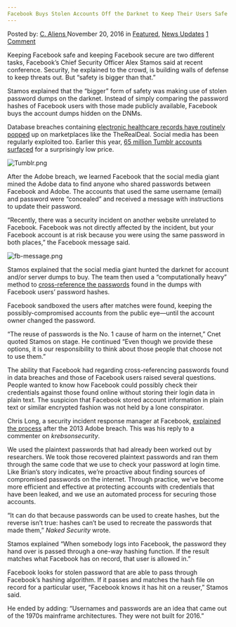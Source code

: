 ```yaml
---
Facebook Buys Stolen Accounts Off the Darknet to Keep Their Users Safe
---
```

<article class="post-listing post-16491 post type-post status-publish format-standard has-post-thumbnail hentry  tag-accounts tag-buys tag-darknet tag-facebook tag-safe tag-stolen tag-users">
    <div class="post-inner">
        <span>Posted by: <a href="https://www.deepdotweb.com/author/caliens/" title="">C. Aliens </a></span>
    <span>November 20, 2016</span>
    <span>in <a href="https://www.deepdotweb.com/category/deepdot-news/" rel="category tag">Featured</a>, <a href="https://www.deepdotweb.com/category/news-updates/" rel="category tag">News Updates</a></span>
    <span><a href="https://www.deepdotweb.com/2016/11/20/facebook-buys-stolen-accounts-off-darknet-keep-users-safe/#comments">1 Comment</a></span>
    </p>
    <div class="clear"></div>
    <div class="entry">
    <p>Keeping Facebook safe and keeping Facebook secure are two different tasks, Facebook’s Chief Security Officer Alex Stamos said at recent conference. Security, he explained to the crowd, is building walls of defense to keep threats out. But “safety is bigger than that.”</p>
    <p>Stamos explained that the “bigger” form of safety was making use of stolen password dumps on the darknet. Instead of simply comparing the password hashes of Facebook users with those made publicly available, Facebook buys the account dumps hidden on the DNMs.</p>
    <p>Database breaches containing <a href="https://www.deepdotweb.com/2016/10/06/researchers-tell-the-senate-how-medical-records-end-up-on-the-deepweb/">electronic healthcare records have routinely popped</a> up on marketplaces like the TheRealDeal. Social media has been regularly exploited too. Earlier this year, <a href="https://www.deepdotweb.com/2016/05/31/65-million-tumblr-passwords-sale-therealdeal-market/">65 million Tumblr accounts surfaced</a> for a surprisingly low price.</p>
    <p><img class="wp-image-16492 aligncenter" src="https://www.deepdotweb.com/wp-content/uploads/2016/11/tumblr-png.png" alt="Tumblr.png" srcset="https://www.deepdotweb.com/wp-content/uploads/2016/11/tumblr-png.png 660w, https://www.deepdotweb.com/wp-content/uploads/2016/11/tumblr-png-300x150.png 300w" sizes="(max-width: 660px) 100vw, 660px" /></p>
    <p>After the Adobe breach, we learned Facebook that the social media giant mined the Adobe data to find anyone who shared passwords between Facebook and Adobe. The accounts that used the same username (email) and password were “concealed” and received a message with instructions to update their password.</p>
    <p>&#8220;Recently, there was a security incident on another website unrelated to Facebook. Facebook was not directly affected by the incident, but your Facebook account is at risk because you were using the same password in both places,&#8221; the Facebook message said.</p>
    <p><img class="wp-image-16493 aligncenter" src="https://www.deepdotweb.com/wp-content/uploads/2016/11/fb-message-png.png" alt="fb-message.png" srcset="https://www.deepdotweb.com/wp-content/uploads/2016/11/fb-message-png.png 630w, https://www.deepdotweb.com/wp-content/uploads/2016/11/fb-message-png-300x119.png 300w" sizes="(max-width: 630px) 100vw, 630px" /></p>
    <p>Stamos explained that the social media giant hunted the darknet for account and/or server dumps to buy. The team then used a “computationally heavy” method to <a href="https://www.cnet.com/news/facebook-chief-security-officer-alex-stamos-web-summit-lisbon-hackers/">cross-reference the passwords</a> found in the dumps with Facebook users’ password hashes.</p>
    <p>Facebook sandboxed the users after matches were found, keeping the possibly-compromised accounts from the public eye—until the account owner changed the password.</p>
    <p>“The reuse of passwords is the No. 1 cause of harm on the internet,” Cnet quoted Stamos on stage. He continued &#8220;Even though we provide these options, it is our responsibility to think about those people that choose not to use them.&#8221;</p>
    <p>The ability that Facebook had regarding cross-referencing passwords found in data breaches and those of Facebook users raised several questions. People wanted to know how Facebook could possibly check their credentials against those found online without storing their login data in plain text. The suspicion that Facebook stored account information in plain text or similar encrypted fashion was not held by a lone conspirator.</p>
    <p>Chris Long, a security incident response manager at Facebook, <a href="http://krebsonsecurity.com/2013/11/facebook-warns-users-after-adobe-breach/comment-page-1/#comment-208063">explained the process</a> after the 2013 Adobe breach. This was his reply to a commenter on <em>krebsonsecurity</em>.</p>
    <p>We used the plaintext passwords that had already been worked out by researchers. We took those recovered plaintext passwords and ran them through the same code that we use to check your password at login time. Like Brian’s story indicates, we&#8217;re proactive about finding sources of compromised passwords on the internet. Through practice, we’ve become more efficient and effective at protecting accounts with credentials that have been leaked, and we use an automated process for securing those accounts.</p>
    <p>“It can do that because passwords can be used to create hashes, but the reverse isn’t true: hashes can’t be used to recreate the passwords that made them,” <em>Naked Security</em> wrote.</p>
    <p>Stamos explained “When somebody logs into Facebook, the password they hand over is passed through a one-way hashing function. If the result matches what Facebook has on record, that user is allowed in.”</p>
    <p>Facebook looks for stolen password that are able to pass through Facebook’s hashing algorithm. If it passes and matches the hash file on record for a particular user, “Facebook knows it has hit on a reuser,” Stamos said.</p>
    <p>He ended by adding: “Usernames and passwords are an idea that came out of the 1970s mainframe architectures. They were not built for 2016.”</p>
    </div>
    <span style="display:none"><a href="https://www.deepdotweb.com/tag/accounts/" rel="tag">accounts</a> <a href="https://www.deepdotweb.com/tag/buys/" rel="tag">buys</a> <a href="https://www.deepdotweb.com/tag/darknet/" rel="tag">darknet</a> <a href="https://www.deepdotweb.com/tag/facebook/" rel="tag">facebook</a> <a href="https://www.deepdotweb.com/tag/safe/" rel="tag">safe</a> <a href="https://www.deepdotweb.com/tag/stolen/" rel="tag">stolen</a> <a href="https://www.deepdotweb.com/tag/users/" rel="tag">users</a></span> <span style="display:none" class="updated">2016-11-20</span>
    <div style="display:none" class="vcard author" itemprop="author" itemscope itemtype="http://schema.org/Person"><strong class="fn" itemprop="name"><a href="https://www.deepdotweb.com/author/caliens/" title="Posts by C. Aliens" rel="author">C. Aliens</a></strong></div>
    </div>
</article>

